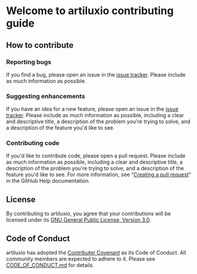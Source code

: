 # Welcome to artiluxio contributing guide

## How to contribute

### Reporting bugs

If you find a bug, please open an issue in the [issue tracker](https://github.com/pguijas/artiluxio/issues/new). 
Please include as much information as possible.

### Suggesting enhancements

If you have an idea for a new feature, please open an issue in the [issue tracker](https://github.com/pguijas/artiluxio/issues/new). Please include as much information
as possible, including a clear and descriptive title, a description of the problem you're trying to solve, and a description of the feature you'd like to see.

### Contributing code

If you'd like to contribute code, please open a pull request. 
Please include as much information as possible, including a clear and descriptive title, a description of the problem you're trying to solve, and a description of the 
feature you'd like to see.
For more information, see "[Creating a pull request](https://docs.github.com/en/github/collaborating-with-issues-and-pull-requests/creating-a-pull-request)" in the GitHub Help documentation.

## License

By contributing to artiluxio, you agree that your contributions will be licensed under its [GNU General Public License, Version 3.0](https://www.gnu.org/licenses/gpl-3.0.en.html).

## Code of Conduct

artiluxio has adopted the [Contributer Covenant](https://www.contributor-covenant.org/) as its Code of Conduct. All community members are expected to adhere to it. Please see [CODE_OF_CONDUCT.md](CODE_OF_CONDUCT.md) for details.
